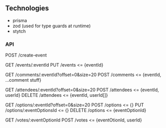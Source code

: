 ## Technologies

- prisma
- zod (used for type guards at runtime)
- stytch

### API

POST /create-event

GET /events/:eventId
PUT /events <= {eventId}

GET /comments/:eventId?offset=0&size=20
POST /comments <= {eventId, ...comment stuff}

GET /attendees/:eventId?offset=0&size=20
POST /attendees <= {eventId, userId}
DELETE /attendees <= {eventId, userId[]}

GET /options/:eventId?offset=0&size=20
POST /options <= {}
PUT /options/:eventOptionsId <= {}
DELETE /options <= {eventOptionId}

GET /votes/:eventOptionId
POST /votes <= {eventOtionId, userId}
